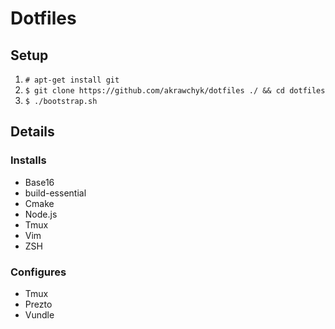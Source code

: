 # Dotfiles

## Setup

1. `# apt-get install git`
2. `$ git clone https://github.com/akrawchyk/dotfiles ./ && cd dotfiles`
3. `$ ./bootstrap.sh`

## Details

### Installs

* Base16
* build-essential
* Cmake
* Node.js
* Tmux
* Vim
* ZSH

### Configures

* Tmux
* Prezto
* Vundle
